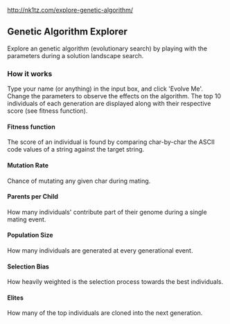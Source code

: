 http://nk1tz.com/explore-genetic-algorithm/

## Genetic Algorithm Explorer
Explore an genetic algorithm (evolutionary search) by playing with the parameters during a solution landscape search.

### How it works
Type your name (or anything) in the input box, and click 'Evolve Me'. Change the parameters to observe the effects on the algorithm. The top 10 individuals of each generation are displayed along with their respective score (see fitness function).

#### Fitness function
The score of an individual is found by comparing char-by-char the ASCII code values of a string against the target string.

#### Mutation Rate
Chance of mutating any given char during mating.

#### Parents per Child
How many individuals' contribute part of their genome during a single mating event.

#### Population Size
How many individuals are generated at every generational event.

#### Selection Bias
How heavily weighted is the selection process towards the best individuals.

#### Elites
How many of the top individuals are cloned into the next generation.
